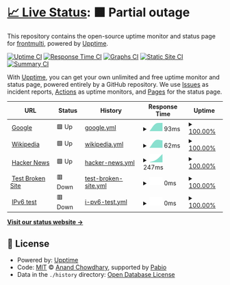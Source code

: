 # [📈 Live Status](https://frontmulti.github.io/uptime): <!--live status--> **🟧 Partial outage**

This repository contains the open-source uptime monitor and status page for [frontmulti](https://frontmulti.github.io/uptime), powered by [Upptime](https://github.com/upptime/upptime).

[![Uptime CI](https://github.com/frontmulti/uptime/workflows/Uptime%20CI/badge.svg)](https://github.com/frontmulti/uptime/actions?query=workflow%3A%22Uptime+CI%22)
[![Response Time CI](https://github.com/frontmulti/uptime/workflows/Response%20Time%20CI/badge.svg)](https://github.com/frontmulti/uptime/actions?query=workflow%3A%22Response+Time+CI%22)
[![Graphs CI](https://github.com/frontmulti/uptime/workflows/Graphs%20CI/badge.svg)](https://github.com/frontmulti/uptime/actions?query=workflow%3A%22Graphs+CI%22)
[![Static Site CI](https://github.com/frontmulti/uptime/workflows/Static%20Site%20CI/badge.svg)](https://github.com/frontmulti/uptime/actions?query=workflow%3A%22Static+Site+CI%22)
[![Summary CI](https://github.com/frontmulti/uptime/workflows/Summary%20CI/badge.svg)](https://github.com/frontmulti/uptime/actions?query=workflow%3A%22Summary+CI%22)

With [Upptime](https://upptime.js.org), you can get your own unlimited and free uptime monitor and status page, powered entirely by a GitHub repository. We use [Issues](https://github.com/frontmulti/uptime/issues) as incident reports, [Actions](https://github.com/frontmulti/uptime/actions) as uptime monitors, and [Pages](https://frontmulti.github.io/uptime) for the status page.

<!--start: status pages-->
<!-- This summary is generated by Upptime (https://github.com/upptime/upptime) -->
<!-- Do not edit this manually, your changes will be overwritten -->
<!-- prettier-ignore -->
| URL | Status | History | Response Time | Uptime |
| --- | ------ | ------- | ------------- | ------ |
| <img alt="" src="https://icons.duckduckgo.com/ip3/www.google.com.ico" height="13"> [Google](https://www.google.com) | 🟩 Up | [google.yml](https://github.com/frontmulti/uptime/commits/HEAD/history/google.yml) | <details><summary><img alt="Response time graph" src="./graphs/google/response-time-week.png" height="20"> 93ms</summary><br><a href="https://frontmulti.github.io/uptime/history/google"><img alt="Response time 93" src="https://img.shields.io/endpoint?url=https%3A%2F%2Fraw.githubusercontent.com%2Ffrontmulti%2Fuptime%2FHEAD%2Fapi%2Fgoogle%2Fresponse-time.json"></a><br><a href="https://frontmulti.github.io/uptime/history/google"><img alt="24-hour response time 96" src="https://img.shields.io/endpoint?url=https%3A%2F%2Fraw.githubusercontent.com%2Ffrontmulti%2Fuptime%2FHEAD%2Fapi%2Fgoogle%2Fresponse-time-day.json"></a><br><a href="https://frontmulti.github.io/uptime/history/google"><img alt="7-day response time 93" src="https://img.shields.io/endpoint?url=https%3A%2F%2Fraw.githubusercontent.com%2Ffrontmulti%2Fuptime%2FHEAD%2Fapi%2Fgoogle%2Fresponse-time-week.json"></a><br><a href="https://frontmulti.github.io/uptime/history/google"><img alt="30-day response time 93" src="https://img.shields.io/endpoint?url=https%3A%2F%2Fraw.githubusercontent.com%2Ffrontmulti%2Fuptime%2FHEAD%2Fapi%2Fgoogle%2Fresponse-time-month.json"></a><br><a href="https://frontmulti.github.io/uptime/history/google"><img alt="1-year response time 93" src="https://img.shields.io/endpoint?url=https%3A%2F%2Fraw.githubusercontent.com%2Ffrontmulti%2Fuptime%2FHEAD%2Fapi%2Fgoogle%2Fresponse-time-year.json"></a></details> | <details><summary><a href="https://frontmulti.github.io/uptime/history/google">100.00%</a></summary><a href="https://frontmulti.github.io/uptime/history/google"><img alt="All-time uptime 100.00%" src="https://img.shields.io/endpoint?url=https%3A%2F%2Fraw.githubusercontent.com%2Ffrontmulti%2Fuptime%2FHEAD%2Fapi%2Fgoogle%2Fuptime.json"></a><br><a href="https://frontmulti.github.io/uptime/history/google"><img alt="24-hour uptime 100.00%" src="https://img.shields.io/endpoint?url=https%3A%2F%2Fraw.githubusercontent.com%2Ffrontmulti%2Fuptime%2FHEAD%2Fapi%2Fgoogle%2Fuptime-day.json"></a><br><a href="https://frontmulti.github.io/uptime/history/google"><img alt="7-day uptime 100.00%" src="https://img.shields.io/endpoint?url=https%3A%2F%2Fraw.githubusercontent.com%2Ffrontmulti%2Fuptime%2FHEAD%2Fapi%2Fgoogle%2Fuptime-week.json"></a><br><a href="https://frontmulti.github.io/uptime/history/google"><img alt="30-day uptime 100.00%" src="https://img.shields.io/endpoint?url=https%3A%2F%2Fraw.githubusercontent.com%2Ffrontmulti%2Fuptime%2FHEAD%2Fapi%2Fgoogle%2Fuptime-month.json"></a><br><a href="https://frontmulti.github.io/uptime/history/google"><img alt="1-year uptime 100.00%" src="https://img.shields.io/endpoint?url=https%3A%2F%2Fraw.githubusercontent.com%2Ffrontmulti%2Fuptime%2FHEAD%2Fapi%2Fgoogle%2Fuptime-year.json"></a></details>
| <img alt="" src="https://icons.duckduckgo.com/ip3/en.wikipedia.org.ico" height="13"> [Wikipedia](https://en.wikipedia.org) | 🟩 Up | [wikipedia.yml](https://github.com/frontmulti/uptime/commits/HEAD/history/wikipedia.yml) | <details><summary><img alt="Response time graph" src="./graphs/wikipedia/response-time-week.png" height="20"> 62ms</summary><br><a href="https://frontmulti.github.io/uptime/history/wikipedia"><img alt="Response time 62" src="https://img.shields.io/endpoint?url=https%3A%2F%2Fraw.githubusercontent.com%2Ffrontmulti%2Fuptime%2FHEAD%2Fapi%2Fwikipedia%2Fresponse-time.json"></a><br><a href="https://frontmulti.github.io/uptime/history/wikipedia"><img alt="24-hour response time 60" src="https://img.shields.io/endpoint?url=https%3A%2F%2Fraw.githubusercontent.com%2Ffrontmulti%2Fuptime%2FHEAD%2Fapi%2Fwikipedia%2Fresponse-time-day.json"></a><br><a href="https://frontmulti.github.io/uptime/history/wikipedia"><img alt="7-day response time 62" src="https://img.shields.io/endpoint?url=https%3A%2F%2Fraw.githubusercontent.com%2Ffrontmulti%2Fuptime%2FHEAD%2Fapi%2Fwikipedia%2Fresponse-time-week.json"></a><br><a href="https://frontmulti.github.io/uptime/history/wikipedia"><img alt="30-day response time 62" src="https://img.shields.io/endpoint?url=https%3A%2F%2Fraw.githubusercontent.com%2Ffrontmulti%2Fuptime%2FHEAD%2Fapi%2Fwikipedia%2Fresponse-time-month.json"></a><br><a href="https://frontmulti.github.io/uptime/history/wikipedia"><img alt="1-year response time 62" src="https://img.shields.io/endpoint?url=https%3A%2F%2Fraw.githubusercontent.com%2Ffrontmulti%2Fuptime%2FHEAD%2Fapi%2Fwikipedia%2Fresponse-time-year.json"></a></details> | <details><summary><a href="https://frontmulti.github.io/uptime/history/wikipedia">100.00%</a></summary><a href="https://frontmulti.github.io/uptime/history/wikipedia"><img alt="All-time uptime 100.00%" src="https://img.shields.io/endpoint?url=https%3A%2F%2Fraw.githubusercontent.com%2Ffrontmulti%2Fuptime%2FHEAD%2Fapi%2Fwikipedia%2Fuptime.json"></a><br><a href="https://frontmulti.github.io/uptime/history/wikipedia"><img alt="24-hour uptime 100.00%" src="https://img.shields.io/endpoint?url=https%3A%2F%2Fraw.githubusercontent.com%2Ffrontmulti%2Fuptime%2FHEAD%2Fapi%2Fwikipedia%2Fuptime-day.json"></a><br><a href="https://frontmulti.github.io/uptime/history/wikipedia"><img alt="7-day uptime 100.00%" src="https://img.shields.io/endpoint?url=https%3A%2F%2Fraw.githubusercontent.com%2Ffrontmulti%2Fuptime%2FHEAD%2Fapi%2Fwikipedia%2Fuptime-week.json"></a><br><a href="https://frontmulti.github.io/uptime/history/wikipedia"><img alt="30-day uptime 100.00%" src="https://img.shields.io/endpoint?url=https%3A%2F%2Fraw.githubusercontent.com%2Ffrontmulti%2Fuptime%2FHEAD%2Fapi%2Fwikipedia%2Fuptime-month.json"></a><br><a href="https://frontmulti.github.io/uptime/history/wikipedia"><img alt="1-year uptime 100.00%" src="https://img.shields.io/endpoint?url=https%3A%2F%2Fraw.githubusercontent.com%2Ffrontmulti%2Fuptime%2FHEAD%2Fapi%2Fwikipedia%2Fuptime-year.json"></a></details>
| <img alt="" src="https://icons.duckduckgo.com/ip3/news.ycombinator.com.ico" height="13"> [Hacker News](https://news.ycombinator.com) | 🟩 Up | [hacker-news.yml](https://github.com/frontmulti/uptime/commits/HEAD/history/hacker-news.yml) | <details><summary><img alt="Response time graph" src="./graphs/hacker-news/response-time-week.png" height="20"> 247ms</summary><br><a href="https://frontmulti.github.io/uptime/history/hacker-news"><img alt="Response time 247" src="https://img.shields.io/endpoint?url=https%3A%2F%2Fraw.githubusercontent.com%2Ffrontmulti%2Fuptime%2FHEAD%2Fapi%2Fhacker-news%2Fresponse-time.json"></a><br><a href="https://frontmulti.github.io/uptime/history/hacker-news"><img alt="24-hour response time 382" src="https://img.shields.io/endpoint?url=https%3A%2F%2Fraw.githubusercontent.com%2Ffrontmulti%2Fuptime%2FHEAD%2Fapi%2Fhacker-news%2Fresponse-time-day.json"></a><br><a href="https://frontmulti.github.io/uptime/history/hacker-news"><img alt="7-day response time 247" src="https://img.shields.io/endpoint?url=https%3A%2F%2Fraw.githubusercontent.com%2Ffrontmulti%2Fuptime%2FHEAD%2Fapi%2Fhacker-news%2Fresponse-time-week.json"></a><br><a href="https://frontmulti.github.io/uptime/history/hacker-news"><img alt="30-day response time 247" src="https://img.shields.io/endpoint?url=https%3A%2F%2Fraw.githubusercontent.com%2Ffrontmulti%2Fuptime%2FHEAD%2Fapi%2Fhacker-news%2Fresponse-time-month.json"></a><br><a href="https://frontmulti.github.io/uptime/history/hacker-news"><img alt="1-year response time 247" src="https://img.shields.io/endpoint?url=https%3A%2F%2Fraw.githubusercontent.com%2Ffrontmulti%2Fuptime%2FHEAD%2Fapi%2Fhacker-news%2Fresponse-time-year.json"></a></details> | <details><summary><a href="https://frontmulti.github.io/uptime/history/hacker-news">100.00%</a></summary><a href="https://frontmulti.github.io/uptime/history/hacker-news"><img alt="All-time uptime 100.00%" src="https://img.shields.io/endpoint?url=https%3A%2F%2Fraw.githubusercontent.com%2Ffrontmulti%2Fuptime%2FHEAD%2Fapi%2Fhacker-news%2Fuptime.json"></a><br><a href="https://frontmulti.github.io/uptime/history/hacker-news"><img alt="24-hour uptime 100.00%" src="https://img.shields.io/endpoint?url=https%3A%2F%2Fraw.githubusercontent.com%2Ffrontmulti%2Fuptime%2FHEAD%2Fapi%2Fhacker-news%2Fuptime-day.json"></a><br><a href="https://frontmulti.github.io/uptime/history/hacker-news"><img alt="7-day uptime 100.00%" src="https://img.shields.io/endpoint?url=https%3A%2F%2Fraw.githubusercontent.com%2Ffrontmulti%2Fuptime%2FHEAD%2Fapi%2Fhacker-news%2Fuptime-week.json"></a><br><a href="https://frontmulti.github.io/uptime/history/hacker-news"><img alt="30-day uptime 100.00%" src="https://img.shields.io/endpoint?url=https%3A%2F%2Fraw.githubusercontent.com%2Ffrontmulti%2Fuptime%2FHEAD%2Fapi%2Fhacker-news%2Fuptime-month.json"></a><br><a href="https://frontmulti.github.io/uptime/history/hacker-news"><img alt="1-year uptime 100.00%" src="https://img.shields.io/endpoint?url=https%3A%2F%2Fraw.githubusercontent.com%2Ffrontmulti%2Fuptime%2FHEAD%2Fapi%2Fhacker-news%2Fuptime-year.json"></a></details>
| <img alt="" src="https://icons.duckduckgo.com/ip3/thissitedoesnotexist.koj.co.ico" height="13"> [Test Broken Site](https://thissitedoesnotexist.koj.co) | 🟥 Down | [test-broken-site.yml](https://github.com/frontmulti/uptime/commits/HEAD/history/test-broken-site.yml) | <details><summary><img alt="Response time graph" src="./graphs/test-broken-site/response-time-week.png" height="20"> 0ms</summary><br><a href="https://frontmulti.github.io/uptime/history/test-broken-site"><img alt="Response time 0" src="https://img.shields.io/endpoint?url=https%3A%2F%2Fraw.githubusercontent.com%2Ffrontmulti%2Fuptime%2FHEAD%2Fapi%2Ftest-broken-site%2Fresponse-time.json"></a><br><a href="https://frontmulti.github.io/uptime/history/test-broken-site"><img alt="24-hour response time 0" src="https://img.shields.io/endpoint?url=https%3A%2F%2Fraw.githubusercontent.com%2Ffrontmulti%2Fuptime%2FHEAD%2Fapi%2Ftest-broken-site%2Fresponse-time-day.json"></a><br><a href="https://frontmulti.github.io/uptime/history/test-broken-site"><img alt="7-day response time 0" src="https://img.shields.io/endpoint?url=https%3A%2F%2Fraw.githubusercontent.com%2Ffrontmulti%2Fuptime%2FHEAD%2Fapi%2Ftest-broken-site%2Fresponse-time-week.json"></a><br><a href="https://frontmulti.github.io/uptime/history/test-broken-site"><img alt="30-day response time 0" src="https://img.shields.io/endpoint?url=https%3A%2F%2Fraw.githubusercontent.com%2Ffrontmulti%2Fuptime%2FHEAD%2Fapi%2Ftest-broken-site%2Fresponse-time-month.json"></a><br><a href="https://frontmulti.github.io/uptime/history/test-broken-site"><img alt="1-year response time 0" src="https://img.shields.io/endpoint?url=https%3A%2F%2Fraw.githubusercontent.com%2Ffrontmulti%2Fuptime%2FHEAD%2Fapi%2Ftest-broken-site%2Fresponse-time-year.json"></a></details> | <details><summary><a href="https://frontmulti.github.io/uptime/history/test-broken-site">100.00%</a></summary><a href="https://frontmulti.github.io/uptime/history/test-broken-site"><img alt="All-time uptime 100.00%" src="https://img.shields.io/endpoint?url=https%3A%2F%2Fraw.githubusercontent.com%2Ffrontmulti%2Fuptime%2FHEAD%2Fapi%2Ftest-broken-site%2Fuptime.json"></a><br><a href="https://frontmulti.github.io/uptime/history/test-broken-site"><img alt="24-hour uptime 100.00%" src="https://img.shields.io/endpoint?url=https%3A%2F%2Fraw.githubusercontent.com%2Ffrontmulti%2Fuptime%2FHEAD%2Fapi%2Ftest-broken-site%2Fuptime-day.json"></a><br><a href="https://frontmulti.github.io/uptime/history/test-broken-site"><img alt="7-day uptime 100.00%" src="https://img.shields.io/endpoint?url=https%3A%2F%2Fraw.githubusercontent.com%2Ffrontmulti%2Fuptime%2FHEAD%2Fapi%2Ftest-broken-site%2Fuptime-week.json"></a><br><a href="https://frontmulti.github.io/uptime/history/test-broken-site"><img alt="30-day uptime 100.00%" src="https://img.shields.io/endpoint?url=https%3A%2F%2Fraw.githubusercontent.com%2Ffrontmulti%2Fuptime%2FHEAD%2Fapi%2Ftest-broken-site%2Fuptime-month.json"></a><br><a href="https://frontmulti.github.io/uptime/history/test-broken-site"><img alt="1-year uptime 100.00%" src="https://img.shields.io/endpoint?url=https%3A%2F%2Fraw.githubusercontent.com%2Ffrontmulti%2Fuptime%2FHEAD%2Fapi%2Ftest-broken-site%2Fuptime-year.json"></a></details>
| <img alt="" src="https://icons.duckduckgo.com/ip3/null.ico" height="13"> [IPv6 test](forwardemail.net) | 🟥 Down | [i-pv6-test.yml](https://github.com/frontmulti/uptime/commits/HEAD/history/i-pv6-test.yml) | <details><summary><img alt="Response time graph" src="./graphs/i-pv6-test/response-time-week.png" height="20"> 0ms</summary><br><a href="https://frontmulti.github.io/uptime/history/i-pv6-test"><img alt="Response time 0" src="https://img.shields.io/endpoint?url=https%3A%2F%2Fraw.githubusercontent.com%2Ffrontmulti%2Fuptime%2FHEAD%2Fapi%2Fi-pv6-test%2Fresponse-time.json"></a><br><a href="https://frontmulti.github.io/uptime/history/i-pv6-test"><img alt="24-hour response time 0" src="https://img.shields.io/endpoint?url=https%3A%2F%2Fraw.githubusercontent.com%2Ffrontmulti%2Fuptime%2FHEAD%2Fapi%2Fi-pv6-test%2Fresponse-time-day.json"></a><br><a href="https://frontmulti.github.io/uptime/history/i-pv6-test"><img alt="7-day response time 0" src="https://img.shields.io/endpoint?url=https%3A%2F%2Fraw.githubusercontent.com%2Ffrontmulti%2Fuptime%2FHEAD%2Fapi%2Fi-pv6-test%2Fresponse-time-week.json"></a><br><a href="https://frontmulti.github.io/uptime/history/i-pv6-test"><img alt="30-day response time 0" src="https://img.shields.io/endpoint?url=https%3A%2F%2Fraw.githubusercontent.com%2Ffrontmulti%2Fuptime%2FHEAD%2Fapi%2Fi-pv6-test%2Fresponse-time-month.json"></a><br><a href="https://frontmulti.github.io/uptime/history/i-pv6-test"><img alt="1-year response time 0" src="https://img.shields.io/endpoint?url=https%3A%2F%2Fraw.githubusercontent.com%2Ffrontmulti%2Fuptime%2FHEAD%2Fapi%2Fi-pv6-test%2Fresponse-time-year.json"></a></details> | <details><summary><a href="https://frontmulti.github.io/uptime/history/i-pv6-test">100.00%</a></summary><a href="https://frontmulti.github.io/uptime/history/i-pv6-test"><img alt="All-time uptime 100.00%" src="https://img.shields.io/endpoint?url=https%3A%2F%2Fraw.githubusercontent.com%2Ffrontmulti%2Fuptime%2FHEAD%2Fapi%2Fi-pv6-test%2Fuptime.json"></a><br><a href="https://frontmulti.github.io/uptime/history/i-pv6-test"><img alt="24-hour uptime 100.00%" src="https://img.shields.io/endpoint?url=https%3A%2F%2Fraw.githubusercontent.com%2Ffrontmulti%2Fuptime%2FHEAD%2Fapi%2Fi-pv6-test%2Fuptime-day.json"></a><br><a href="https://frontmulti.github.io/uptime/history/i-pv6-test"><img alt="7-day uptime 100.00%" src="https://img.shields.io/endpoint?url=https%3A%2F%2Fraw.githubusercontent.com%2Ffrontmulti%2Fuptime%2FHEAD%2Fapi%2Fi-pv6-test%2Fuptime-week.json"></a><br><a href="https://frontmulti.github.io/uptime/history/i-pv6-test"><img alt="30-day uptime 100.00%" src="https://img.shields.io/endpoint?url=https%3A%2F%2Fraw.githubusercontent.com%2Ffrontmulti%2Fuptime%2FHEAD%2Fapi%2Fi-pv6-test%2Fuptime-month.json"></a><br><a href="https://frontmulti.github.io/uptime/history/i-pv6-test"><img alt="1-year uptime 100.00%" src="https://img.shields.io/endpoint?url=https%3A%2F%2Fraw.githubusercontent.com%2Ffrontmulti%2Fuptime%2FHEAD%2Fapi%2Fi-pv6-test%2Fuptime-year.json"></a></details>

<!--end: status pages-->

[**Visit our status website →**](https://frontmulti.github.io/uptime)

## 📄 License

- Powered by: [Upptime](https://github.com/upptime/upptime)
- Code: [MIT](./LICENSE) © [Anand Chowdhary](https://anandchowdhary.com), supported by [Pabio](https://pabio.com)
- Data in the `./history` directory: [Open Database License](https://opendatacommons.org/licenses/odbl/1-0/)
